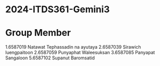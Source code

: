 # 2024-ITDS361-Gemini3

# Group Member
1.6587019 Natawat Tephassadin na ayutaya
2.6587039 Sirawich luengpaitoon
2.6587059 Punyaphat Waleesuksan
3.6587085 Panyapat Sangaloon
5.6587102 Supanut Baromsatid